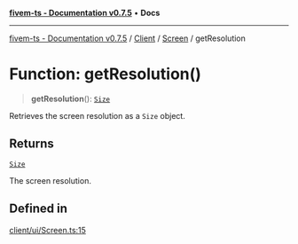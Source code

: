 [**fivem-ts - Documentation v0.7.5**](../../../../../README.md) • **Docs**

***

[fivem-ts - Documentation v0.7.5](../../../../../README.md) / [Client](../../../README.md) / [Screen](../README.md) / getResolution

# Function: getResolution()

> **getResolution**(): [`Size`](../../../classes/Size.md)

Retrieves the screen resolution as a `Size` object.

## Returns

[`Size`](../../../classes/Size.md)

The screen resolution.

## Defined in

[client/ui/Screen.ts:15](https://github.com/Purpose-Dev/fivem-ts/blob/main/src/client/ui/Screen.ts#L15)
